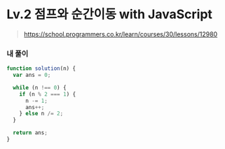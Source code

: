 # Lv.2 점프와 순간이동 with JavaScript

> https://school.programmers.co.kr/learn/courses/30/lessons/12980

### 내 풀이

```javascript
function solution(n) {
  var ans = 0;

  while (n !== 0) {
    if (n % 2 === 1) {
      n -= 1;
      ans++;
    } else n /= 2;
  }

  return ans;
}
```

